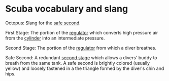 # Scuba vocabulary and slang

<a name="octopus">Octopus</a>: Slang for the [safe second](#safe-second).

<a name="first-stage">First Stage</a>: The portion of the [regulator](#regulator) which converts high pressure air from the [cylinder](#cylinder) into an intermediate pressure.

<a name="second-stage">Second Stage</a>: The portion of the [regulator](#regulator) from which a diver breathes.

<a name="safe-second">Safe Second</a>: A redundant [second stage](#second-stage) which allows a divers' buddy to breath from the same tank. A safe second is brightly colored (usually yellow) and loosely fastened in a the triangle formed by the diver's chin and hips.

<!-- 
TODO:
* dust cap
* regulator
* cylindar
* mask (not goggles)
* fins (not flippers)
* LP(I)
* BCD
* CESA
* Boyle's law
* (D)SMB
* Duck
* Decompression theory

(Should I separate this into equipment, vocab, and slang?)
-->